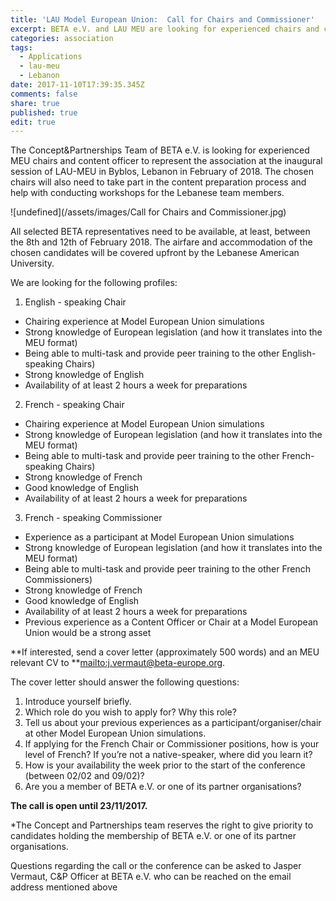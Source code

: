 ```yaml
---
title: 'LAU Model European Union:  Call for Chairs and Commissioner'
excerpt: BETA e.V. and LAU MEU are looking for experienced chairs and content officer!
categories: association
tags:
  - Applications
  - lau-meu
  - Lebanon
date: 2017-11-10T17:39:35.345Z
comments: false
share: true
published: true
edit: true
---
```

The Concept&Partnerships Team of BETA e.V. is looking for experienced MEU chairs and content officer to represent the association at the inaugural session of LAU-MEU in Byblos, Lebanon in February of 2018. The chosen chairs will also need to take part in the content preparation process and help with conducting workshops for the Lebanese team members.

![undefined](/assets/images/Call for Chairs and Commissioner.jpg)

All selected BETA representatives need to be available, at least, between the 8th and 12th of February 2018. The airfare and accommodation of the chosen candidates will be covered upfront by the Lebanese American University.

We are looking for the following profiles:

1. English - speaking Chair

* Chairing experience at Model European Union simulations
* Strong knowledge of European legislation (and how it translates into the MEU format)
* Being able to multi-task and provide peer training to the other English-speaking Chairs)
* Strong knowledge of English
* Availability of at least 2 hours a week for preparations

2. French - speaking Chair

* Chairing experience at Model European Union simulations
* Strong knowledge of European legislation (and how it translates into the MEU format)
* Being able to multi-task and provide peer training to the other French-speaking Chairs)
* Strong knowledge of French
* Good knowledge of English
* Availability of at least 2 hours a week for preparations

3. French - speaking Commissioner

* Experience as a participant at Model European Union simulations
* Strong knowledge of European legislation (and how it translates into the MEU format)
* Being able to multi-task and provide peer training to the other French Commissioners)
* Strong knowledge of French
* Good knowledge of English
* Availability of at least 2 hours a week for preparations
* Previous experience as a Content Officer or Chair at a Model European Union would be a strong asset

**If interested, send a cover letter (approximately 500 words) and an MEU relevant CV to **<mailto:j.vermaut@beta-europe.org>.

The cover letter should answer the following questions:

1. Introduce yourself briefly.
2. Which role do you wish to apply for? Why this role?
3. Tell us about your previous experiences as a participant/organiser/chair at other Model European Union simulations.
4. If applying for the French Chair or Commissioner positions, how is your level of French? If you’re not a native-speaker, where did you learn it?
5. How is your availability the week prior to the start of the conference (between 02/02 and 09/02)?
6. Are you a member of BETA e.V. or one of its partner organisations?

**The call is open until 23/11/2017.**

\*The Concept and Partnerships team reserves the right to give priority to candidates holding the membership of BETA e.V. or one of its partner organisations.

Questions regarding the call or the conference can be asked to Jasper Vermaut, C&P Officer at BETA e.V. who can be reached on the email address mentioned above
